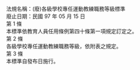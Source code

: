 法規名稱：(廢)各級學校專任運動教練職務等級標準  
廢止日期：民國 97 年 05 月 15 日  
第 1 條  
本標準依教育人員任用條例第四十條第一項規定訂定之。  
第 2 條  
各級學校專任運動教練職務等級，依附表之規定。  
第 3 條  
本標準自發布日施行。  


